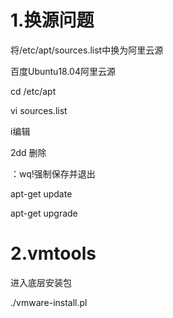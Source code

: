 # 1.换源问题

将/etc/apt/sources.list中换为阿里云源

百度Ubuntu18.04阿里云源

cd /etc/apt

vi sources.list

i编辑

2dd 删除

：wq!强制保存并退出

apt-get update

apt-get upgrade



# 2.vmtools

进入底层安装包

./vmware-install.pl




